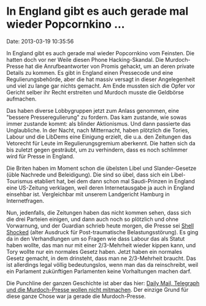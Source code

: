 In England gibt es auch gerade mal wieder Popcornkino \...
==========================================================

Date: 2013-03-19 10:35:56

In England gibt es auch gerade mal wieder Popcornkino vom Feinsten. Die
hatten doch vor ner Weile diesen Phone Hacking-Skandal. Die
Murdoch-Presse hat die Anrufbeantworter von Promis gehackt, um an deren
private Details zu kommen. Es gibt in England einen Pressecode und eine
Regulierungsbehörde, aber die hat massiv versagt in dieser Angelegenheit
und viel zu lange gar nichts gemacht. Am Ende mussten sich die Opfer vor
Gericht selber ihr Recht erstreiten und Murdoch musste die Geldbörse
aufmachen.

Das haben diverse Lobbygruppen jetzt zum Anlass genommen, eine \"bessere
Presseregulierung\" zu fordern. Das kam zustande, wie sowas immer
zustande kommt: als blinder Aktionismus. Und dann passierte das
Unglaubliche. In der Nacht, nach Mitternacht, haben plötzlich die
Tories, Labour und die LibDems eine Einigung erzielt, die u.a. den
Zeitungen das Vetorecht für Leute im Regulierungsgremium aberkennt. Die
hatten sich da bis zuletzt gegen gesträubt, um zu verhindern, dass es
noch schlimmer wird für Presse in England.

Die Briten haben im Moment schon die übelsten Libel und Slander-Gesetze
(üble Nachrede und Beleidigung). Die sind so übel, dass sich ein
Libel-Tourismus etabliert hat, bei dem dann schon mal Saudi-Prinzen in
England eine US-Zeitung verklagen, weil deren Internetausgabe ja auch in
England einsehbar ist. Vergleichbar mit unserem Landgericht Hamburg in
Internetfragen.

Nun, jedenfalls, die Zeitungen haben das nicht kommen sehen, dass sich
die drei Parteien einigen, und dann auch noch so plötzlich und ohne
Vorwarnung, und der Guardian schrieb heute morgen, die Presse sei [Shell
Shocked](http://www.guardian.co.uk/media/2013/mar/18/press-regulation-newspapers-furious-deal)
(alter Ausdruck für Post-traumatische Belastungsstörung). Es ging da in
den Verhandlungen um so Fragen wie dass Labour das als Statut haben
wollte, das man nur mit einer 2/3-Mehrheit wieder kippen kann, und Tory
wollte nur ein normales Gesetz haben. Jetzt haben ein normales Gesetz
gemacht, in dem drinsteht, dass man ne 2/3-Mehrheit braucht. Das ist
allerdings legal völlig bedeutungslos, wenn man das da reinschreibt,
weil ein Parlament zukünftigen Parlamenten keine Vorhaltungen machen
darf.

Die Punchline der ganzen Geschichte ist aber das hier: [Daily Mail,
Telegraph und die Murdoch-Presse wollen nicht
mitmachen](http://www.independent.co.uk/news/uk/home-news/politicians-agree-deal-on-postleveson-royal-charter-for-press-regulation--but-daily-mail-group-news-international-and-telegraph-media-group-refuse-to-sign-up-8539779.html).
Der einzige Grund für diese ganze Chose war ja gerade die
Murdoch-Presse.
